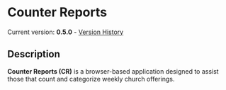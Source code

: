 # Counter Reports
Current version: **0.5.0** - [Version History](docs/versionhistory.md)
## Description
**Counter Reports (CR)** is a browser-based application designed to assist those that count and categorize weekly church offerings. 